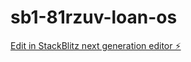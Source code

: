 # sb1-81rzuv-loan-os

[Edit in StackBlitz next generation editor ⚡️](https://stackblitz.com/~/github.com/zoneshosting/sb1-81rzuv-loan-os)